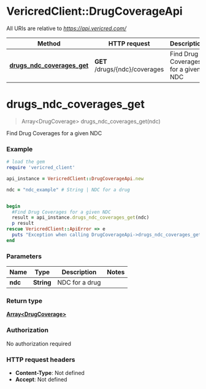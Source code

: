 # VericredClient::DrugCoverageApi

All URIs are relative to *https://api.vericred.com/*

Method | HTTP request | Description
------------- | ------------- | -------------
[**drugs_ndc_coverages_get**](DrugCoverageApi.md#drugs_ndc_coverages_get) | **GET** /drugs/{ndc}/coverages | Find Drug Coverages for a given NDC


# **drugs_ndc_coverages_get**
> Array&lt;DrugCoverage&gt; drugs_ndc_coverages_get(ndc)

Find Drug Coverages for a given NDC

### Example
```ruby
# load the gem
require 'vericred_client'

api_instance = VericredClient::DrugCoverageApi.new

ndc = "ndc_example" # String | NDC for a drug


begin
  #Find Drug Coverages for a given NDC
  result = api_instance.drugs_ndc_coverages_get(ndc)
  p result
rescue VericredClient::ApiError => e
  puts "Exception when calling DrugCoverageApi->drugs_ndc_coverages_get: #{e}"
end
```

### Parameters

Name | Type | Description  | Notes
------------- | ------------- | ------------- | -------------
 **ndc** | **String**| NDC for a drug | 

### Return type

[**Array&lt;DrugCoverage&gt;**](DrugCoverage.md)

### Authorization

No authorization required

### HTTP request headers

 - **Content-Type**: Not defined
 - **Accept**: Not defined



